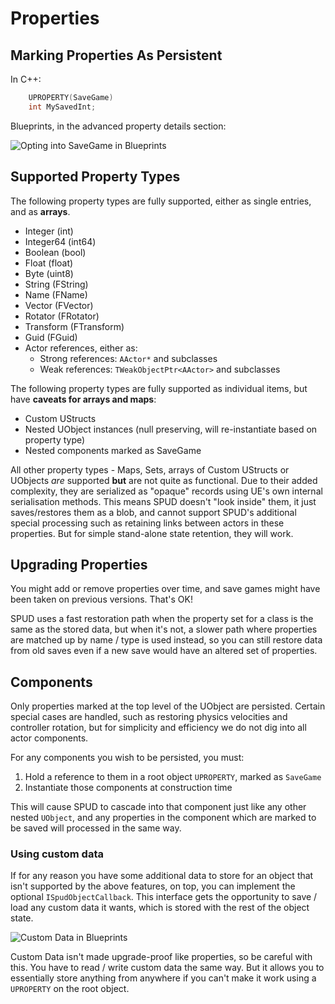 # Properties

## Marking Properties As Persistent

In C++:

```c++
	UPROPERTY(SaveGame)
	int MySavedInt;
```

Blueprints, in the advanced property details section:

![Opting into SaveGame in Blueprints](./images/BPPropSaveGame.png)

## Supported Property Types

The following property types are fully supported, either as single entries, and as
**arrays**.

* Integer (int)
* Integer64 (int64)
* Boolean (bool)
* Float (float)
* Byte (uint8)
* String (FString)
* Name (FName)
* Vector (FVector)
* Rotator (FRotator)
* Transform (FTransform)
* Guid (FGuid)
* Actor references, either as:
  * Strong references: `AActor*` and subclasses
  * Weak references: `TWeakObjectPtr<AActor>` and subclasses

The following property types are fully supported as individual items, but
have **caveats for arrays and maps**:

* Custom UStructs
* Nested UObject instances (null preserving, will re-instantiate based on property type)
* Nested components marked as SaveGame

All other property types - Maps, Sets, arrays of Custom UStructs or UObjects *are* supported
**but** are not quite as functional. Due to their added complexity, they are serialized
as "opaque" records using UE's own internal serialisation methods. This means SPUD 
doesn't "look inside" them, it just saves/restores them as a blob, and cannot 
support SPUD's additional special processing such as retaining links between actors
in these properties. But for simple stand-alone state retention, they will work.

## Upgrading Properties

You might add or remove properties over time, and save games might have been taken on
previous versions. That's OK!

SPUD uses a fast restoration path when the property set for a class is the same
as the stored data, but when it's not, a slower path where properties are matched
up by name / type is used instead, so you can still restore data from old saves
even if a new save would have an altered set of properties.

## Components

Only properties marked at the top level of the UObject are persisted. Certain special
cases are handled, such as restoring physics velocities and controller rotation,
but for simplicity and efficiency we do not dig into all actor components.

For any components you wish to be persisted, you must:

1. Hold a reference to them in a root object `UPROPERTY`, marked as `SaveGame`
1. Instantiate those components at construction time

This will cause SPUD to cascade into that component just like any other nested
`UObject`, and any properties in the component which are marked to be saved will
processed in the same way.


### Using custom data

If for any reason you have some additional data to store for an object that isn't
supported by the above features, on top, you can implement the optional `ISpudObjectCallback`.
This interface gets the opportunity to save / load any custom data it wants, which
is stored with the rest of the object state. 


![Custom Data in Blueprints](./images/BPCustomData.png)

Custom Data isn't made upgrade-proof like properties, so be careful with this.
You have to read / write custom data the same way. But it allows you to essentially
store anything from anywhere if you can't make it work using a `UPROPERTY` on 
the root object.